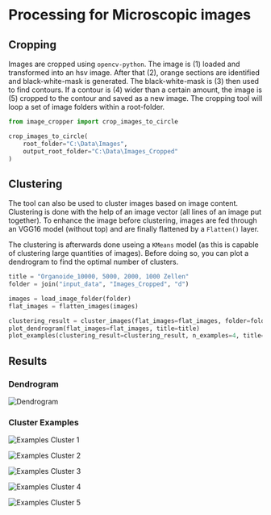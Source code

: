 # Processing for Microscopic images

## Cropping

Images are cropped using `opencv-python`. The image is (1) loaded and transformed into an hsv image. After that (2), orange sections are identified and black-white-mask is generated. The black-white-mask is (3) then used to find contours. If a contour is (4) wider than a certain amount, the image is (5) cropped to the contour and saved as a new image. The cropping tool will loop a set of image folders within a root-folder.

```python
from image_cropper import crop_images_to_circle

crop_images_to_circle(
    root_folder="C:\Data\Images",
    output_root_folder="C:\Data\Images_Cropped"
)
```

## Clustering

The tool can also be used to cluster images based on image content. Clustering is done with the help of an image vector (all lines of an image put together). To enhance the image before clustering, images are fed through an VGG16 model (without top) and are finally flattened by a `Flatten()` layer.

The clustering is afterwards done useing a `KMeans` model (as this is capable of clustering large quantities of images). Before doing so, you can plot a dendrogram to find the optimal number of clusters.

```python
title = "Organoide_10000, 5000, 2000, 1000 Zellen"
folder = join("input_data", "Images_Cropped", "d")

images = load_image_folder(folder)
flat_images = flatten_images(images)

clustering_result = cluster_images(flat_images=flat_images, folder=folder, n_cluster=3)
plot_dendrogram(flat_images=flat_images, title=title)
plot_examples(clustering_result=clustering_result, n_examples=4, title=title)
```

## Results

### Dendrogram

![Dendrogram](output/BT20%20-I,%20+I%20von%20Anfang%20an%201x__dendrogram.png)

### Cluster Examples

![Examples Cluster 1](output/BT20%20-I,%20+I%20von%20Anfang%20an%201x__cluster1.png)

![Examples Cluster 2](output/BT20%20-I,%20+I%20von%20Anfang%20an%201x__cluster2.png)

![Examples Cluster 3](output/BT20%20-I,%20+I%20von%20Anfang%20an%201x__cluster3.png)

![Examples Cluster 4](output/BT20%20-I,%20+I%20von%20Anfang%20an%201x__cluster4.png)

![Examples Cluster 5](output/BT20%20-I,%20+I%20von%20Anfang%20an%201x__cluster5.png)
